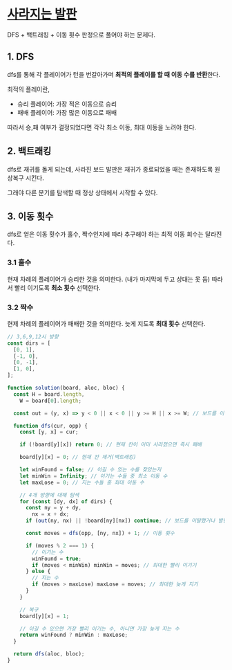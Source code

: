 # [사라지는 발판](https://school.programmers.co.kr/learn/courses/30/lessons/92345?language=javascript)

DFS + 백트래킹 + 이동 횟수 판정으로 풀어야 하는 문제다.

## 1. DFS

dfs를 통해 각 플레이어가 턴을 번갈아가며 **최적의 플레이를 할 때 이동 수를 반환**한다.

최적의 플레이란,

- 승리 플레이어: 가장 적은 이동으로 승리
- 패배 플레이어: 가장 많은 이동으로 패배

따라서 승,패 여부가 결정되었다면 각각 최소 이동, 최대 이동을 노려야 한다.

## 2. 백트래킹

dfs로 재귀를 돌게 되는데, 사라진 보드 발판은 재귀가 종료되었을 때는 존재하도록 원상복구 시킨다.

그래야 다른 분기를 탐색할 때 정상 상태에서 시작할 수 있다.

## 3. 이동 횟수

dfs로 얻은 이동 횟수가 홀수, 짝수인지에 따라 추구해야 하는 최적 이동 회수는 달라진다.

### 3.1 홀수

현재 차례의 플레이어가 승리한 것을 의미한다. (내가 마지막에 두고 상대는 못 둠)
따라서 빨리 이기도록 **최소 횟수** 선택한다.

### 3.2 짝수

현제 차례의 플레이어가 패배한 것을 의미한다.
늦게 지도록 **최대 횟수** 선택한다.

```JavaScript
// 3,6,9,12시 방향
const dirs = [
  [0, 1],
  [-1, 0],
  [0, -1],
  [1, 0],
];

function solution(board, aloc, bloc) {
  const H = board.length,
    W = board[0].length;

  const out = (y, x) => y < 0 || x < 0 || y >= H || x >= W; // 보드를 이탈헀는지 검사하는 함수

  function dfs(cur, opp) {
    const [y, x] = cur;

    if (!board[y][x]) return 0; // 현재 칸이 이미 사라졌으면 즉시 패배

    board[y][x] = 0; // 현재 칸 제거(백트래킹)

    let winFound = false; // 이길 수 있는 수를 찾았는지
    let minWin = Infinity; // 이기는 수들 중 최소 이동 수
    let maxLose = 0; // 지는 수들 중 최대 이동 수

    // 4개 방향에 대해 탐색
    for (const [dy, dx] of dirs) {
      const ny = y + dy,
        nx = x + dx;
      if (out(ny, nx) || !board[ny][nx]) continue; // 보드를 이탈했거나 발판이 없으면 순회를 건너뜀

      const moves = dfs(opp, [ny, nx]) + 1; // 이동 횟수

      if (moves % 2 === 1) {
        // 이기는 수
        winFound = true;
        if (moves < minWin) minWin = moves; // 최대한 빨리 이기기
      } else {
        // 지는 수
        if (moves > maxLose) maxLose = moves; // 최대한 늦게 지기
      }
    }

    // 복구
    board[y][x] = 1;

    // 이길 수 있으면 가장 빨리 이기는 수, 아니면 가장 늦게 지는 수
    return winFound ? minWin : maxLose;
  }

  return dfs(aloc, bloc);
}
```
